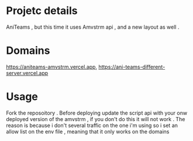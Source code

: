 # Projetc details 
AniTeams , but this time it uses Amvstrm api , and a new layout as well .

# Domains
https://aniteams-amvstrm.vercel.app,
https://ani-teams-different-server.vercel.app
# Usage 
Fork the reposoitory . Before deploying update the script api with your onw deployed version of the amvstrm , if you don't do this it will not work . The reason is because i don't several traffic on the one i'm using 
so i set an allow list on the env file , meaning that it only works on the domains 
